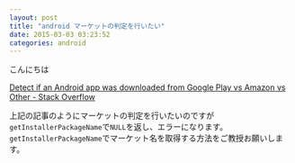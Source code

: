 ```yaml
---
layout: post
title: "android マーケットの判定を行いたい"
date: 2015-03-03 03:23:52
categories: android
---
```

<p>こんにちは</p>

<p><a href="https://stackoverflow.com/questions/15348671/detect-if-an-android-app-was-downloaded-from-google-play-vs-amazon-vs-other">Detect if an Android app was downloaded from Google Play vs Amazon vs Other - Stack Overflow</a></p>

<p>上記の記事のようにマーケットの判定を行いたいのですが<code>getInstallerPackageName</code>で<code>NULL</code>を返し、エラーになります。<br>
<code>getInstallerPackageName</code>でマーケット名を取得する方法をご教授お願いします。</p>
